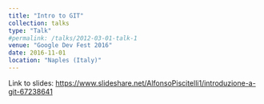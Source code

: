 ```yaml
---
title: "Intro to GIT"
collection: talks
type: "Talk"
#permalink: /talks/2012-03-01-talk-1
venue: "Google Dev Fest 2016"
date: 2016-11-01
location: "Naples (Italy)"
---
```


Link to slides:
https://www.slideshare.net/AlfonsoPiscitelli1/introduzione-a-git-67238641